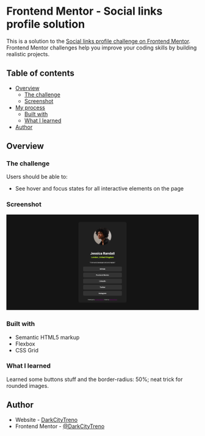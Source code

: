 # Frontend Mentor - Social links profile solution

This is a solution to the [Social links profile challenge on Frontend Mentor](https://www.frontendmentor.io/challenges/social-links-profile-UG32l9m6dQ). Frontend Mentor challenges help you improve your coding skills by building realistic projects.

## Table of contents

- [Overview](#overview)
  - [The challenge](#the-challenge)
  - [Screenshot](#screenshot)
- [My process](#my-process)
  - [Built with](#built-with)
  - [What I learned](#what-i-learned)
- [Author](#author)

## Overview

### The challenge

Users should be able to:

- See hover and focus states for all interactive elements on the page

### Screenshot

![](design/screenshot.png)

### Built with

- Semantic HTML5 markup
- Flexbox
- CSS Grid

### What I learned

Learned some buttons stuff and the border-radius: 50%; neat trick for rounded images.

## Author

- Website - [DarkCityTreno](https://github.com/DarkCityTreno)
- Frontend Mentor - [@DarkCityTreno](https://www.frontendmentor.io/profile/yourusername)
